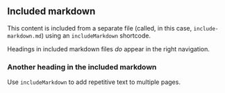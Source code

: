 <!--
+++
private = true
+++
-->

## Included markdown

This content is included from a separate file (called, in this case, `include-markdown.md`) using an `includeMarkdown` shortcode.

Headings in included markdown files _do_ appear in the right navigation.

### Another heading in the included markdown

Use `includeMarkdown` to add repetitive text to multiple pages.
